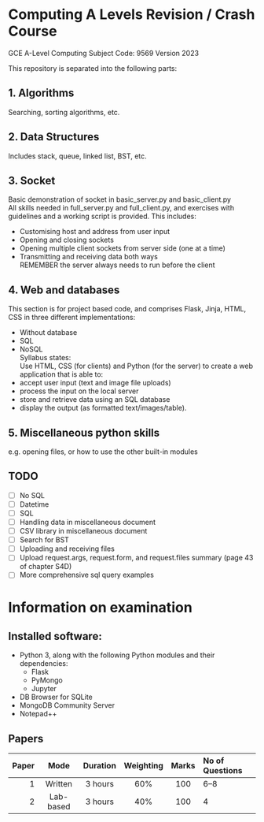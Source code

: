 # Computing A Levels Revision / Crash Course

GCE A-Level Computing
Subject Code: 9569
Version 2023

This repository is separated into the following parts:
## 1. Algorithms
Searching, sorting algorithms, etc.
## 2. Data Structures
Includes stack, queue, linked list, BST, etc.
## 3. Socket
Basic demonstration of socket in basic_server.py and basic_client.py  
All skills needed in full_server.py and full_client.py, and exercises with guidelines and a working script is provided. This includes:  
- Customising host and address from user input
- Opening and closing sockets
- Opening multiple client sockets from server side (one at a time)
- Transmitting and receiving data both ways  
REMEMBER the server always needs to run before the client
## 4. Web and databases
This section is for project based code, and comprises Flask, Jinja, HTML, CSS in three different implementations: 
- Without database 
- SQL
- NoSQL  
Syllabus states:  
Use HTML, CSS (for clients) and Python (for the server) to create a web application that is able to:   
- accept user input (text and image file uploads) 
- process the input on the local server 
- store and retrieve data using an SQL database 
- display the output (as formatted text/images/table).
## 5. Miscellaneous python skills
e.g. opening files, or how to use the other built-in modules  
## TODO
- [ ] No SQL
- [ ] Datetime
- [ ] SQL
- [ ] Handling data in miscellaneous document
- [ ] CSV library in miscellaneous document
- [ ] Search for BST 
- [ ] Uploading and receiving files
- [ ] Upload request.args, request.form, and request.files summary (page 43 of chapter S4D)
- [ ] More comprehensive sql query examples

# Information on examination
## Installed software:
- Python 3, along with the following Python modules and their dependencies:
    - Flask
    - PyMongo
    - Jupyter
- DB Browser for SQLite
- MongoDB Community Server
- Notepad++
## Papers
| Paper | Mode      | Duration | Weighting | Marks | No of Questions |
| -----:|:---------:|:--------:|:---------:|:-----:|:----------------|
| 1     | Written   | 3 hours  | 60%       | 100   | 6–8             |
| 2     | Lab-based | 3 hours  | 40%       | 100   | 4               |
